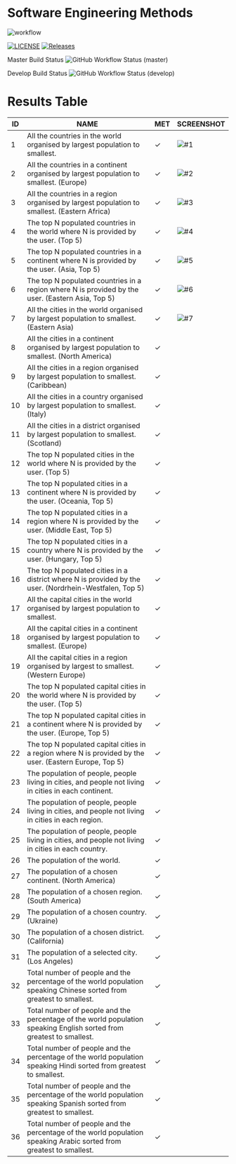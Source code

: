# Software Engineering Methods
![workflow](https://github.com/Pannoniae/sem/actions/workflows/main.yml/badge.svg)

[![LICENSE](https://img.shields.io/github/license/Pannoniae/sem.svg?style=flat-square)](https://github.com/Pannoniae/sem/blob/master/LICENSE)
[![Releases](https://img.shields.io/github/release/Pannoniae/sem/all.svg?style=flat-square)](https://github.com/Pannoniae/sem/releases)

Master Build Status ![GitHub Workflow Status (master)](https://img.shields.io/github/actions/workflow/status/Pannoniae/sem/main.yml?branch=master&style=flat-square)

Develop Build Status ![GitHub Workflow Status (develop)](https://img.shields.io/github/actions/workflow/status/Pannoniae/sem/main.yml?branch=develop&style=flat-square)

# Results Table

| ID | NAME | MET | SCREENSHOT |
| -- | ---- | --- | ---------- |
| 1 | All the countries in the world organised by largest population to smallest. | ✓ | ![#1](https://user-images.githubusercontent.com/62884069/233350970-388a9ed2-c317-4d0d-a53a-c322e15261f2.png) |
| 2 | All the countries in a continent organised by largest population to smallest. (Europe) | ✓ | ![#2](https://user-images.githubusercontent.com/62884069/233353702-e32dd3e9-5e3f-4ca4-bac3-2d9c8809cf22.png) |
| 3 | All the countries in a region organised by largest population to smallest. (Eastern Africa) | ✓ | ![#3](https://user-images.githubusercontent.com/62884069/233370241-6e51428a-0785-49de-be41-abf16bb43e84.png) |
| 4 | The top N populated countries in the world where N is provided by the user. (Top 5) | ✓ | ![#4](https://user-images.githubusercontent.com/62884069/233371119-0b1bab7f-2a15-4b2e-9aa4-b26fd233c960.png) |
| 5 | The top N populated countries in a continent where N is provided by the user. (Asia, Top 5) | ✓ | ![#5](https://user-images.githubusercontent.com/62884069/233373616-a03ad2ee-f71e-4736-a644-dfa5c427705d.png) |
| 6 | The top N populated countries in a region where N is provided by the user. (Eastern Asia, Top 5) | ✓ | ![#6](https://user-images.githubusercontent.com/62884069/233375258-7c80862d-0ddd-4a25-9cc5-70096f289f55.png) |
| 7 | All the cities in the world organised by largest population to smallest. (Eastern Asia) | ✓ | ![#7](https://user-images.githubusercontent.com/62884069/233376163-398d9a8d-5cf0-41f2-ac1e-5622a329031f.png) |
| 8 | All the cities in a continent organised by largest population to smallest. (North America) | ✓ |  |
| 9 | All the cities in a region organised by largest population to smallest. (Caribbean) | ✓ |  |
| 10 | All the cities in a country organised by largest population to smallest. (Italy) | ✓ |  |
| 11 | All the cities in a district organised by largest population to smallest. (Scotland) | ✓ |  |
| 12 | The top N populated cities in the world where N is provided by the user. (Top 5) | ✓ |  |
| 13 | The top N populated cities in a continent where N is provided by the user. (Oceania, Top 5) | ✓ |  |
| 14 | The top N populated cities in a region where N is provided by the user. (Middle East, Top 5) | ✓ |  |
| 15 | The top N populated cities in a country where N is provided by the user. (Hungary, Top 5) | ✓ |  |
| 16 | The top N populated cities in a district where N is provided by the user. (Nordrhein-Westfalen, Top 5) | ✓ |  |
| 17 | All the capital cities in the world organised by largest population to smallest. | ✓ |  |
| 18 | All the capital cities in a continent organised by largest population to smallest. (Europe) | ✓ |  |
| 19 | All the capital cities in a region organised by largest to smallest. (Western Europe) | ✓ |  |
| 20 | The top N populated capital cities in the world where N is provided by the user. (Top 5) | ✓ |  |
| 21 | The top N populated capital cities in a continent where N is provided by the user. (Europe, Top 5) | ✓ |  |
| 22 | The top N populated capital cities in a region where N is provided by the user. (Eastern Europe, Top 5) | ✓ |  |
| 23 | The population of people, people living in cities, and people not living in cities in each continent. | ✓ |  |
| 24 | The population of people, people living in cities, and people not living in cities in each region. | ✓ |  |
| 25 | The population of people, people living in cities, and people not living in cities in each country. | ✓ |  |
| 26 | The population of the world. | ✓ |  |
| 27 | The population of a chosen continent. (North America) | ✓ |  |
| 28 | The population of a chosen region. (South America) | ✓ |  |
| 29 | The population of a chosen country. (Ukraine) | ✓ |  |
| 30 | The population of a chosen district. (California) | ✓ |  |
| 31 | The population of a selected city. (Los Angeles) | ✓ |  |
| 32 | Total number of people and the percentage of the world population speaking Chinese sorted from greatest to smallest. | ✓ |  |
| 33 | Total number of people and the percentage of the world population speaking English sorted from greatest to smallest. | ✓ |  |
| 34 | Total number of people and the percentage of the world population speaking Hindi sorted from greatest to smallest. | ✓ |  |
| 35 | Total number of people and the percentage of the world population speaking Spanish sorted from greatest to smallest. | ✓ |  |
| 36 | Total number of people and the percentage of the world population speaking Arabic sorted from greatest to smallest. | ✓ |  |
